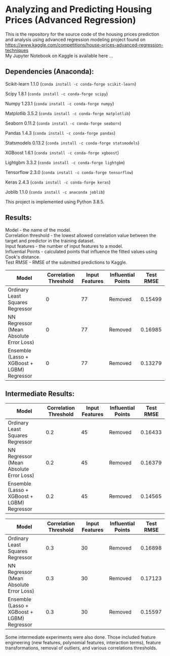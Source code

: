 # Analyzing and Predicting Housing Prices (Advanced Regression)  
This is the repository for the source code of the housing prices prediction and analysis using advanced regression modeling project found on   https://www.kaggle.com/competitions/house-prices-advanced-regression-techniques  
My Jupyter Notebook on Kaggle is available here ...  

## Dependencies (Anaconda):  

Scikit-learn 1.1.0 (`conda install -c conda-forge scikit-learn`)  

Scipy 1.8.1 (`conda install -c conda-forge scipy`)  

Numpy 1.23.1 (`conda install -c conda-forge numpy`)  

Matplotlib 3.5.2 (`conda install -c conda-forge matplotlib`)  

Seaborn 0.11.2 (`conda install -c conda-forge seaborn`)  

Pandas 1.4.3 (`conda install -c conda-forge pandas`)  

Statsmodels 0.13.2 (`conda install -c conda-forge statsmodels`)  

XGBoost 1.6.1 (`conda install -c conda-forge xgboost`)  

Lightgbm 3.3.2 (`conda install -c conda-forge lightgbm`)  

Tensorflow 2.3.0 (`conda install -c conda-forge tensorflow`)  

Keras 2.4.3 (`conda install -c conda-forge keras`)  

Joblib 1.1.0 (`conda install -c anaconda joblib`)  

This project is implemented using Python 3.8.5.

## Results:  

Model - the name of the model.  
Correlation threshold - the lowest allowed correlation value between the target and predictor in the training dataset.  
Input features - the number of input features to a model.  
Influential Points - calculated points that influence the fitted values using Cook's distance.  
Test RMSE - RMSE of the submitted predictions to Kaggle. 

| Model | Correlation Threshold | Input Features | Influential Points | Test RMSE | 
| --- | --- | --- | --- | --- |
| Ordinary Least Squares Regressor | 0 | 77 | Removed | 0.15499 |
| NN Regressor (Mean Absolute Error Loss) | 0 | 77 | Removed | 0.16985 
| Ensemble (Lasso + XGBoost + LGBM) Regressor | 0 | 77 | Removed |  0.13279 | 

## Intermediate Results: 
| Model | Correlation Threshold | Input Features | Influential Points | Test RMSE | 
| --- | --- | --- | --- | --- |
| Ordinary Least Squares Regressor | 0.2 | 45 | Removed | 0.16433 |
| NN Regressor (Mean Absolute Error Loss) | 0.2 | 45 | Removed | 0.16379 | 
| Ensemble (Lasso + XGBoost + LGBM) Regressor | 0.2 | 45 | Removed |  0.14565 |

| Model | Correlation Threshold | Input Features | Influential Points | Test RMSE | 
| --- | --- | --- | --- | --- |
| Ordinary Least Squares Regressor | 0.3 | 30 | Removed | 0.16898 |
| NN Regressor (Mean Absolute Error Loss) | 0.3 | 30 | Removed | 0.17123 | 
| Ensemble (Lasso + XGBoost + LGBM) Regressor | 0.3 | 30 | Removed |  0.15597 |  

Some intermediate experiments were also done. Those included feature engineering (new features, polynomial features, interaction terms), feature transformations, removal of outliers, and various correlations thresholds.
